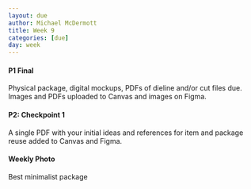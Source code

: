```yaml
---
layout: due
author: Michael McDermott
title: Week 9
categories: [due]
day: week
---
```

#### P1 Final
Physical package, digital mockups, PDFs of dieline and/or cut files due. Images and PDFs uploaded to Canvas and images on Figma.

#### P2: Checkpoint 1
A single PDF with your initial ideas and references for item and package reuse added to Canvas and Figma.

#### Weekly Photo
Best minimalist package